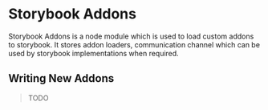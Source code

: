 # Storybook Addons

Storybook Addons is a node module which is used to load custom addons to storybook. It stores addon loaders, communication channel which can be used by storybook implementations when required.

## Writing New Addons

> TODO
